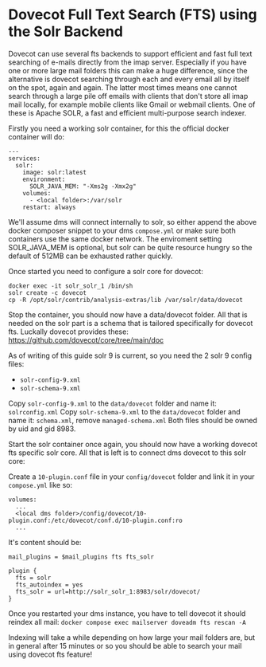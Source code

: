 # Dovecot Full Text Search (FTS) using the Solr Backend

Dovecot can use several fts backends to support efficient and fast full text searching of e-mails directly from the imap server. Especially if you have one or more large mail folders this can make a huge difference, since the alternative is dovecot searching through each and every email all by itself on the spot, again and again. The latter most times means one cannot search through a large pile off emails with clients that don't store all imap mail locally, for example mobile clients like Gmail or webmail clients.
One of these is Apache SOLR, a fast and efficient multi-purpose search indexer.

Firstly you need a working solr container, for this the official docker container will do:

```
---
services:
  solr:
    image: solr:latest
    environment:
      SOLR_JAVA_MEM: "-Xms2g -Xmx2g"
    volumes:
      - <local folder>:/var/solr
    restart: always
```

We'll assume dms will connect internally to solr, so either append the above docker composer snippet to your dms `compose.yml` or make sure both containers use the same docker network.
The enviroment setting SOLR_JAVA_MEM is optional, but solr can be quite resource hungry so the default of 512MB can be exhausted rather quickly.

Once started you need to configure a solr core for dovecot:
```
docker exec -it solr_solr_1 /bin/sh
solr create -c dovecot
cp -R /opt/solr/contrib/analysis-extras/lib /var/solr/data/dovecot
```

Stop the container, you should now have a data/dovecot folder. All that is needed on the solr part is a schema that is tailored specifically for dovecot fts. Luckally dovecot provides these:
https://github.com/dovecot/core/tree/main/doc

As of writing of this guide solr 9 is current, so you need the 2 solr 9 config files:
- `solr-config-9.xml`
- `solr-schema-9.xml`

Copy `solr-config-9.xml` to the `data/dovecot` folder and name it: `solrconfig.xml`
Copy `solr-schema-9.xml` to the `data/dovecot` folder and name it: `schema.xml`, remove `managed-schema.xml`
Both files should be owned by uid and gid 8983.

Start the solr container once again, you should now have a working dovecot fts specific solr core. All that is left is to connect dms dovecot to this solr core:

Create a `10-plugin.conf` file in your `config/dovecot` folder and link it in your `compose.yml` like so:
```
volumes:
  ...
  <local dms folder>/config/dovecot/10-plugin.conf:/etc/dovecot/conf.d/10-plugin.conf:ro
  ...
```

It's content should be:
```
mail_plugins = $mail_plugins fts fts_solr

plugin {
  fts = solr
  fts_autoindex = yes
  fts_solr = url=http://solr_solr_1:8983/solr/dovecot/
}
```

Once you restarted your dms instance, you have to tell dovecot it should reindex all mail: `docker compose exec mailserver doveadm fts rescan -A`

Indexing will take a while depending on how large your mail folders are, but in general after 15 minutes or so you should be able to search your mail using dovecot fts feature!
